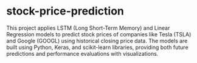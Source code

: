 # stock-price-prediction
This project applies LSTM (Long Short-Term Memory) and Linear Regression models to predict stock prices of companies like Tesla (TSLA) and Google (GOOGL) using historical closing price data. The models are built using Python, Keras, and scikit-learn libraries, providing both future predictions and performance evaluations with visualizations.
